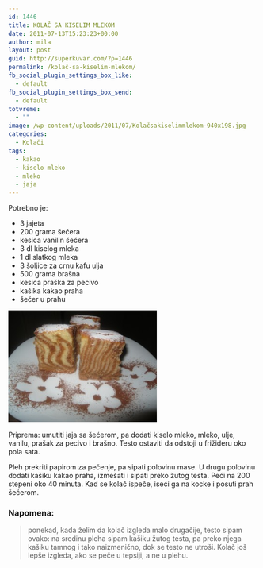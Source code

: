 ```yaml
---
id: 1446
title: KOLAČ SA KISELIM MLEKOM
date: 2011-07-13T15:23:23+00:00
author: mila
layout: post
guid: http://superkuvar.com/?p=1446
permalink: /kolač-sa-kiselim-mlekom/
fb_social_plugin_settings_box_like:
  - default
fb_social_plugin_settings_box_send:
  - default
totvreme:
  - ""
image: /wp-content/uploads/2011/07/Kolačsakiselimmlekom-940x198.jpg
categories:
  - Kolači
tags:
  - kakao
  - kiselo mleko
  - mleko
  - jaja
---
```

Potrebno je:

  * 3 jajeta
  * 200 grama šećera
  * kesica vanilin šećera
  * 3 dl kiselog mleka
  * 1 dl slatkog mleka
  * 3 šoljice za crnu kafu ulja
  * 500 grama brašna
  * kesica praška za pecivo
  * kašika kakao praha
  * šećer u prahu

<img class="alignnone size-medium wp-image-5344" src="/wp-content/uploads/2011/07/Kolačsakiselimmlekom-300x225.jpg" alt="Kolačsakiselimmlekom" width="300" height="225" /> 

Priprema: umutiti jaja sa šećerom, pa dodati kiselo mleko, mleko, ulje, vanilu, prašak za pecivo i brašno. Testo ostaviti da odstoji u frižideru oko pola sata.

Pleh prekriti papirom za pečenje, pa sipati polovinu mase. U drugu polovinu dodati kašiku kakao praha, izmešati i sipati preko žutog testa. Peći na 200 stepeni oko 40 minuta. Kad se kolač ispeče, iseći ga na kocke i posuti prah šećerom.

### Napomena:
> ponekad, kada želim da kolač izgleda malo drugačije, testo sipam ovako: na sredinu pleha sipam kašiku žutog testa, pa preko njega kašiku tamnog i tako naizmenično, dok se testo ne utroši. Kolač još lepše izgleda, ako se peče u tepsiji, a ne u plehu.